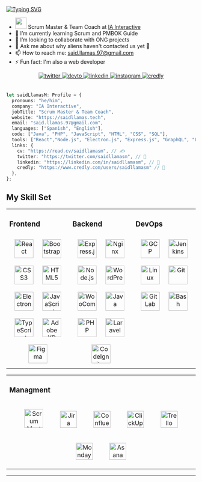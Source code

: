 [![Typing SVG](https://readme-typing-svg.herokuapp.com?font=Akshar&size=32&duration=3700&color=FFC107&center=true&vCenter=true&multiline=true&width=900&height=100&lines=Hi!;I'm+Said+Llamas;+)](https://git.io/typing-svg)

- <img src="https://media.giphy.com/media/WUlplcMpOCEmTGBtBW/giphy.gif" width="30"> Scrum Master & Team Coach at <a target="_blank" href="https://ia.com.mx/">IA Interactive</a>
- 🌱 I’m currently learning Scrum and PMBOK Guide
- 👯 I’m looking to collaborate with ONG projects
- 💬 Ask me about why aliens haven't contacted us yet 🤪
- 📫 How to reach me: said.llamas.97@gmail.com
- ⚡ Fun fact: I'm also a web developer

<div align="center">
<a href="https://twitter.com/saidllamasm" target="_blank">
<img src=https://img.shields.io/badge/twitter-%2300acee.svg?&style=for-the-badge&logo=twitter&logoColor=white alt=twitter style="margin-bottom: 5px;" />
</a>
<a href="https://dev.to/saidllamasm" target="_blank">
<img src=https://img.shields.io/badge/dev.to-%2308090A.svg?&style=for-the-badge&logo=dev.to&logoColor=white alt=devto style="margin-bottom: 5px;" />
</a>
<a href="https://linkedin.com/in/saidllamasm" target="_blank">
<img src=https://img.shields.io/badge/linkedin-%231E77B5.svg?&style=for-the-badge&logo=linkedin&logoColor=white alt=linkedin style="margin-bottom: 5px;" />
</a>
</a>
<a href="https://instagram.com/saidllamasm" target="_blank">
<img src=https://img.shields.io/badge/instagram-E4405F.svg?&style=for-the-badge&logo=instagram&logoColor=white alt=instagram style="margin-bottom: 5px;" />
</a> 
<a href="https://www.credly.com/users/saidllamasm" target="_blank">
<img src=https://img.shields.io/badge/credly-FF6B00.svg?&style=for-the-badge&logo=credly&logoColor=white alt=credly style="margin-bottom: 5px;" />
</a> 
</div>  <br>

```ts
let saidLlamasM: Profile = {
  pronouns: "he/him",
  company: "IA Interactive",
  jobTitle: "Scrum Master & Team Coach",
  website: "https://saidllamas.tech",
  email: "said.llamas.97@gmail.com",
  languages: ["Spanish", "English"],
  code: ["Java", "PHP", "JavaScript", "HTML", "CSS", "SQL"],
  tools: ["React","Node.js", "Electron.js", "Express.js", "GraphQL", "Laravel", "CodeIgniter"],
  links: {
    cv: "https://read.cv/saidllamasm", // ✍️
    twitter: "https://twitter.com/saidllamasm", // 🐤
    linkedin: "https://linkedin.com/in/saidllamasm", // 💼
    credly: "https://www.credly.com/users/saidllamasm" // 🪪
  },
};
```


## My Skill Set  
<table><tr><td valign="top" width="33%"> 

### Frontend  
<div align="center">  
<img style="margin: 10px" src="https://profilinator.rishav.dev/skills-assets/react-original-wordmark.svg" alt="React" height="50" />  
<img style="margin: 10px" src="https://profilinator.rishav.dev/skills-assets/bootstrap-plain.svg" alt="Bootstrap" height="50" />  
<img style="margin: 10px" src="https://profilinator.rishav.dev/skills-assets/css3-original-wordmark.svg" alt="CSS3" height="50" />  
<img style="margin: 10px" src="https://profilinator.rishav.dev/skills-assets/html5-original-wordmark.svg" alt="HTML5" height="50" />  
<img style="margin: 10px" src="https://profilinator.rishav.dev/skills-assets/electron-original.svg" alt="Electron" height="50" />  
<img style="margin: 10px" src="https://profilinator.rishav.dev/skills-assets/javascript-original.svg" alt="JavaScript" height="50" />  
<img style="margin: 10px" src="https://profilinator.rishav.dev/skills-assets/typescript-original.svg" alt="TypeScript" height="50" />
<img style="margin: 10px" src="https://profilinator.rishav.dev/skills-assets/adobexd.png" alt="Adobe XD" height="50">
<img style="margin: 10px" src="https://profilinator.rishav.dev/skills-assets/figma-icon.svg" alt="Figma" height="50">
</div></td><td valign="top" width="33%">

### Backend  
<div align="center">  
<img style="margin: 10px" src="https://profilinator.rishav.dev/skills-assets/express-original-wordmark.svg" alt="Express.js" height="50" />  
<img style="margin: 10px" src="https://profilinator.rishav.dev/skills-assets/nginx-original.svg" alt="Nginx" height="50" />
<img style="margin: 10px" src="https://profilinator.rishav.dev/skills-assets/nodejs-original-wordmark.svg" alt="Node.js" height="50" />  
<img style="margin: 10px" src="https://profilinator.rishav.dev/skills-assets/wordpress.png" alt="WordPress" height="50">
<img style="margin: 10px" src="https://profilinator.rishav.dev/skills-assets/woocommerce.png" alt="WooCommerce" height="50">
<img style="margin: 10px" src="https://profilinator.rishav.dev/skills-assets/java-original-wordmark.svg" alt="Java" height="50">
<img style="margin: 10px" src="https://profilinator.rishav.dev/skills-assets/php-original.svg" alt="PHP" height="50" />    
<img style="margin: 10px" src="https://profilinator.rishav.dev/skills-assets/laravel-plain-wordmark.svg" alt="Laravel" height="50" />  
<img style="margin: 10px" src="https://profilinator.rishav.dev/skills-assets/codeigniter.svg" alt="CodeIgniter" height="50" />

</div></td><td valign="top" width="33%">

### DevOps  
<div align="center">  
<img style="margin: 10px" src="https://profilinator.rishav.dev/skills-assets/google_cloud-icon.svg" alt="GCP" height="50">
<img style="margin: 10px" src="https://profilinator.rishav.dev/skills-assets/jenkins-icon.svg" alt="Jenkins" height="50">
<img style="margin: 10px" src="https://profilinator.rishav.dev/skills-assets/linux-original.svg" alt="Linux" height="50" />  
<img style="margin: 10px" src="https://profilinator.rishav.dev/skills-assets/git-scm-icon.svg" alt="Git" height="50" />  
<img style="margin: 10px" src="https://profilinator.rishav.dev/skills-assets/gitlab.svg" alt="GitLab" height="50" />  
<img style="margin: 10px" src="https://profilinator.rishav.dev/skills-assets/gnu_bash-icon.svg" alt="Bash" height="50" />  

</div></td></tr>

</table>  

<table><tr><td valign="top" width="99%"> 

### Managment  
<div align="center">  
<img style="margin: 20px" src="https://raw.githubusercontent.com/saidllamasm/saidllamasm/master/icons/smpc.png" alt="Scrum Master Professional Certificate" height="50" />  
<img style="margin: 20px" src="https://raw.githubusercontent.com/saidllamasm/saidllamasm/master/icons/jira.png" alt="Jira" height="45" />  
<img style="margin: 20px" src="https://raw.githubusercontent.com/saidllamasm/saidllamasm/master/icons/confluence.svg" alt="Confluence" height="45" />
<img style="margin: 20px" src="https://raw.githubusercontent.com/saidllamasm/saidllamasm/master/icons/clickup.png" alt="ClickUp" height="45" />  
<img style="margin: 20px" src="https://raw.githubusercontent.com/saidllamasm/saidllamasm/master/icons/Trello.png" alt="Trello" height="45" />
<img style="margin: 20px" src="https://raw.githubusercontent.com/saidllamasm/saidllamasm/master/icons/monday.png" alt="Monday" height="45" />
<img style="margin: 20px" src="https://raw.githubusercontent.com/saidllamasm/saidllamasm/b1a600d50854e1384483a6a2e57691be2017e9fc/icons/asana.svg" alt="Asana" height="45" />

</div></td>
</tr>

</table>  

---
